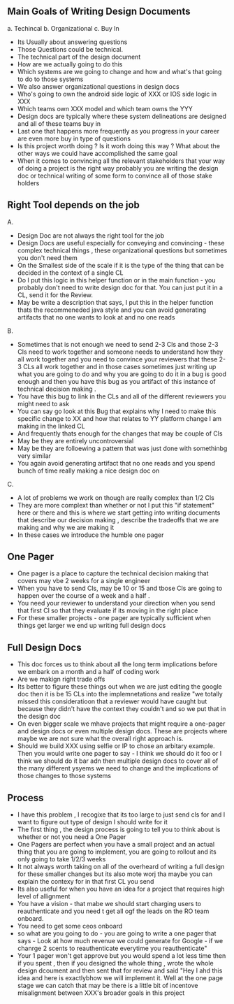 ## Main Goals of Writing Design Documents
a. Techincal
b. Organizational
c. Buy In

- Its Usually about answering questions
- Those Questions could be technical.
- The technical part of the design document
- How are we actually going to do this
- Which systems are we going to change and how and what's that going to do to those systems 
- We also answer organizational questions in design docs
- Who's going to own the android side logic of XXX or IOS side logic in XXX
- Which teams own XXX model and which team owns the YYY
- Design docs are typically where these system delineations are designed and all of these teams buy in
- Last one that happens more frequently as you progress in your career are even more buy in type of questions
- Is this project worth doing ? Is it worh doing this way ? What about the other ways we could have accomplished the same goal
- When it comes to convincing all the relevant stakeholders that your way of doing a project is the right way probably you are writing the design doc or technical writing of some form to convince all of those stake holders

## Right Tool depends on the job
A. 
- Design Doc are not always the right tool for the job
- Design Docs are useful especially for conveying and convincing - these complex technical things , these organizational questions but sometimes you don't need them
- On the Smallest side of the scale if it is the type of the thing that can be decided in the context of a single CL
- Do I put this logic in this helper function or in the main function - you probably don't need to write design doc for that. You can just put it in a CL, send it for the Review.
- May be write a description that says, I put this in the helper function thats the recommeneded java style and you can avoid generating artifacts that no one wants to look at and no one reads 

B.
- Sometimes that is not enough we need to send 2-3 Cls and those 2-3 Cls need to work together and someone needs to understand how they all work together and you need to convince your reviewers that these 2-3 CLs all work together and in those cases sometimes just writing up what you are going to do and why you are going to do it in a bug is good enough and then you have this bug as you artifact of this instance of technical decision making .
- You have this bug to link in the CLs and all of the different reviewers you might need to ask 
- You can say go look at this Bug that explains why I need to make this specific change to XX and how that relates to YY platform change  I am making in the linked CL
- And frequently thats enough for the changes that may be couple of Cls
- May be they are entirely uncontroversial
- May be they are folloewing a pattern that was just done with somethinbg very similar
- You again avoid generating artifact that no one reads and you spend bunch of time really making a nice design doc on
  
C. 
- A lot of problems we work on though are really complex than 1/2 Cls
- They are more complext than whether or not I put this "if statement" here or there and this is where we start getting into writing documents that describe our decision making , describe the tradeoffs that we are making and why we are making it
- In these cases we introduce the humble one pager

## One Pager 
- One pager is a place to capture the technical decision making that covers may vbe 2 weeks for a single engineer
- When you have to send Cls, may be 10 or 15 and tbose Cls are going to happen over the course of a week and a half .
- You need your reviewer to understand your direction when you send that first Cl so that they evaluate if its moving in the right place
- For these smaller projects - one pager are typically sufficient when things get larger we end up writing full design docs

## Full Design Docs
- This doc forces us to think about all the long term implications before we embark on a month and a half of coding work
-  Are we makign right trade offs
-  Its better to figure these things out when we are just editing the google doc then it is be 15 CLs into the implemnetations and realize "we totally missed this consideratioon that a reviewer would have caught but because they didn't have the context they couldn't and so we put that in the design doc
- On even bigger scale we mhave projects that might require a one-pager and design docs or even multiple design docs. These are projects where maybe we are not sure what the overall right approach is.
- Should we build XXX using selfie or IP to chose an arbitary example. Then you would write one pager to say - I think we should do it foo or  I think we should do it bar adn then multiple design docs to cover all of the many different ysyems we need to change and the implications of those changes to those systems


## Process
- I have this problem , I recogixe that its too large to just send cls for and I want to figure out type of design I should write for it
- The first thing , the design process is going to tell you to think about is whether or not you need a One Pager
- One Pagers are perfect when you have a small project and an actual thing that you are going to implement, you are going to rollout and its only going to take 1/2/3 weeks
- It not always worth taking on all of the overheard of writing a full design for these smaller changes but its also mote worj tha maybe you can explain the contexy for in that first CL you send
- Its also useful for when you have an idea for a project that requires high level of allignment
- You have a vision - that mabe we should start charging users to reauthenticate and you need t get all ogf the leads on the RO team onboard.
- You need to get some ceos onboard
- so what are you going to do - you are going to write a one pager that says - Look at how much revenue we could generate for  Google - if we chanrge 2 scents to reauthenticate everytime you reauthenticate"
- Your 1 pager won't get approve but you would spend a lot less time then if you spent , then if you designed  the whole thing , wrote the whole design dcoument and then sent that for review and said "Hey I ahd this idea and here is exactlybhow we will implement it. Well at the one page stage we can catch that may be there is a little bit of incentove misalignment between XXX's broader goals in this project 
  
